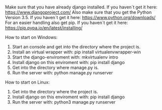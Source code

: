 Make sure that you have already django installed. If you haven´t get it here: https://www.djangoproject.com/
Also make sure that you get the Python Version 3.5. If you haven´t get it here: https://www.python.org/downloads/
For an easier handling also get pip. If you haven´t get it here: https://pip.pypa.io/en/latest/installing/

How to start on Windows:
1. Start an console and get into the directory where the project is.
2. Install an virtual wrapper with: pip install virtualenvwrapper-win
3. Start the django-enviroment with: mkvirtualenv intro
4. Install django on this enviroment with: pip install django
5. Get into the directory where manage.py is.
6. Run the server with: python manage.py runserver

How to start on Linux:
1. Get into the directory where the project is.
2. Install django on this enviroment with: pip install django
3. Run the server with: python3 manage.py runserver
